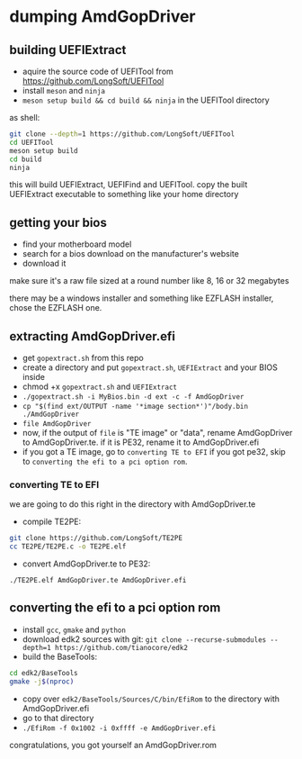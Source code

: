 # dumping AmdGopDriver

## building UEFIExtract

- aquire the source code of UEFITool from https://github.com/LongSoft/UEFITool
- install `meson` and `ninja`
- `meson setup build && cd build && ninja` in the UEFITool directory

as shell:
```sh
git clone --depth=1 https://github.com/LongSoft/UEFITool
cd UEFITool
meson setup build
cd build
ninja
```

this will build UEFIExtract, UEFIFind and UEFITool.
copy the built UEFIExtract executable to something like your home directory

## getting your bios

- find your motherboard model
- search for a bios download on the manufacturer's website
- download it

make sure it's a raw file sized at a round number like 8, 16 or 32 megabytes

there may be a windows installer and something like EZFLASH installer, chose the EZFLASH one.

## extracting AmdGopDriver.efi

- get `gopextract.sh` from this repo
- create a directory and put `gopextract.sh`, `UEFIExtract` and your BIOS inside
- chmod +x `gopextract.sh` and `UEFIExtract`
- `./gopextract.sh -i MyBios.bin -d ext -c -f AmdGopDriver`
- `cp "$(find ext/OUTPUT -name '*image section*')"/body.bin ./AmdGopDriver`
- `file AmdGopDriver`
- now, if the output of `file` is "TE image" or "data", rename AmdGopDriver to AmdGopDriver.te. if it is PE32, rename it to AmdGopDriver.efi
- if you got a TE image, go to `converting TE to EFI` if you got pe32, skip to `converting the efi to a pci option rom`.

### converting TE to EFI

we are going to do this right in the directory with AmdGopDriver.te
- compile TE2PE:
```sh
git clone https://github.com/LongSoft/TE2PE
cc TE2PE/TE2PE.c -o TE2PE.elf
```
- convert AmdGopDriver.te to PE32:
```
./TE2PE.elf AmdGopDriver.te AmdGopDriver.efi
```

## converting the efi to a pci option rom

- install `gcc`, `gmake` and `python`
- download edk2 sources with git: `git clone --recurse-submodules --depth=1 https://github.com/tianocore/edk2`
- build the BaseTools:
```sh
cd edk2/BaseTools
gmake -j$(nproc)
```
- copy over `edk2/BaseTools/Sources/C/bin/EfiRom` to the directory with AmdGopDriver.efi
- go to that directory
- `./EfiRom -f 0x1002 -i 0xffff -e AmdGopDriver.efi`

congratulations, you got yourself an AmdGopDriver.rom
